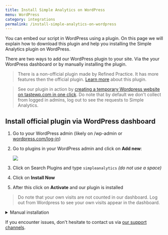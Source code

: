 ```yaml
---
title: Install Simple Analytics on WordPress
menu: WordPress
category: integrations
permalink: /install-simple-analytics-on-wordpress
---
```


You can embed our script in WordPress using a plugin. On this page we will explain how to download this plugin and help you installing the Simple Analytics plugin on WordPress.

There are two ways to add our WordPress plugin to your site. Via the your WordPress dashboard or by manually installing the plugin.

> There is a non-official plugin made by Refined Practice. It has more features then the official plugin. [Learn more](/wordpress-plugin-by-refined-practice) about this plugin.

> See our plugin in action by [creating a temporary Wordpress website on tastewp.com in one click](https://tastewp.com/new?pre-installed-plugin-slug=simpleanalytics&redirect=plugins.php&ni=true). Do note that by default we don't collect from logged in admins, log out to see the requests to Simple Analytics.

## Install official plugin via WordPress dashboard

1. Go to your WordPress admin (likely on /wp-admin or [wordpress.com/log-in](https://wordpress.com/log-in))
1. Go to plugins in your WordPress admin and click on **Add new**:

   ![](/images/wordpress-click-add-new-plugin.jpg)

1. Click on Search Plugins and type `simpleanalytics` _(do not use a space)_
1. Click on **Install Now**
1. After this click on **Activate** and our plugin is installed

<blockquote>
   <p>
     Do note that your own visits are not counted in our dashboard. Log out
     from Wordpress to see your own visits appear in the dashboard.
   </p>
</blockquote>

<details markdown="1">
   <summary>Manual installation</summary>

Follow these steps to add Simple Analytics to your WordPress website:

1. First download our plugin via WordPress: [wordpress.org/plugins/simpleanalytics](https://wordpress.org/plugins/simpleanalytics/)
1. Go to your WordPress admin (likely on /wp-admin or [wordpress.com/log-in](https://wordpress.com/log-in))
1. Next click on **Plugins** > **Add New** in the sidebar menu:

   ![](/images/wordpress-click-add-new-plugin.jpg)

1. Click on the **Upload Plugin** button:

   ![](/images/wordpress-click-upload-plugin.jpg)

1. Click on **Browse** to select a file _(this button can have different text depending on your browser)_:

   ![](/images/wordpress-click-browse.jpg)

1. Browse and select the file that you downloaded in the first step:

   ![](/images/wordpress-select-file.jpg)

1. Click on the button **Install Now**:

   ![](/images/wordpress-click-install-now.jpg)

1. Click on **Activate Plugin**:

   ![](/images/wordpress-click-activate-plugin.jpg)

1. If the Simple Analytics plugin is successfully installed it shows a screen like this:

   ![](/images/wordpress-installed-plugins.jpg)

</details>

If you encounter issues, don't hesitate to contact us via [our support channels](https://simpleanalytics.com/contact).
